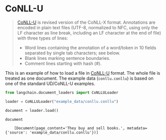 # CoNLL-U

>[CoNLL-U](https://universaldependencies.org/format.html) is revised version of the CoNLL-X format. Annotations are encoded in plain text files (UTF-8, normalized to NFC, using only the LF character as line break, including an LF character at the end of file) with three types of lines:
>- Word lines containing the annotation of a word/token in 10 fields separated by single tab characters; see below.
>- Blank lines marking sentence boundaries.
>- Comment lines starting with hash (#).

This is an example of how to load a file in [CoNLL-U](https://universaldependencies.org/format.html) format. The whole file is treated as one document. The example data (`conllu.conllu`) is based on one of the standard UD/CoNLL-U examples.

<!-- WARNING: THIS FILE WAS AUTOGENERATED! DO NOT EDIT! Instead, edit the notebook w/the location & name as this file. -->


```python
from langchain.document_loaders import CoNLLULoader
```


```python
loader = CoNLLULoader("example_data/conllu.conllu")
```


```python
document = loader.load()
```


```python
document
```

<CodeOutputBlock lang="python">

```
    [Document(page_content='They buy and sell books.', metadata={'source': 'example_data/conllu.conllu'})]
```

</CodeOutputBlock>
